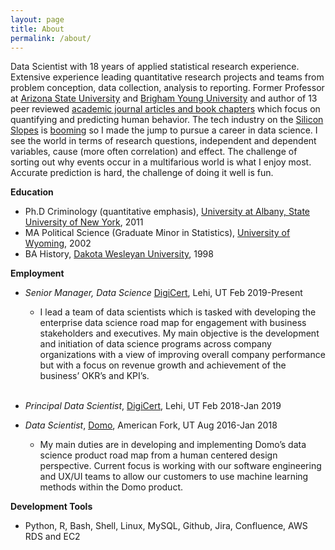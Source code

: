 ```yaml
---
layout: page
title: About
permalink: /about/
---
```


Data Scientist with 18 years of applied statistical research experience. Extensive experience leading quantitative research
projects and teams from problem conception, data collection, analysis to reporting. Former Professor at 
[Arizona State University](https://ccj.asu.edu) and [Brigham Young University](https://sociology.byu.edu)
and author of 13 peer reviewed [academic journal articles and book chapters](https://scholar.google.com/citations?hl=en&authuser=1&user=ippq3CwAAAAJ)
which focus on quantifying and predicting human behavior. The tech industry on the [Silicon Slopes](https://siliconslopes.com) 
is [booming](https://www.utahbusiness.com/tech-silicon-slopes/)  so I made the jump to pursue a career in data science. 
I see the world in terms of research questions, independent and dependent variables, cause (more often correlation) and effect. 
The challenge of sorting out why events occur in a multifarious world is what I enjoy most. Accurate prediction is hard, 
the challenge of doing it well is fun.


**Education**
* Ph.D Criminology (quantitative emphasis), [University at Albany, State University of New York](https://www.albany.edu/scj/), 2011
* MA Political Science (Graduate Minor in Statistics), [University of Wyoming](http://www.uwyo.edu/pols/), 2002
* BA History, [Dakota Wesleyan University](https://www.dwu.edu/academics/majors-minors/history), 1998

**Employment**
- *Senior Manager, Data Science* [DigiCert](https://www.digicert.com), Lehi, UT Feb 2019-Present
    - I lead a team of data scientists which is tasked with developing the enterprise data science road map for engagement
with business stakeholders and executives. My main objective is the development and initiation of data science programs 
across company organizations with a view of improving overall company performance but with a focus on revenue growth 
and achievement of the business’ OKR’s and KPI’s.
<br><br>

- *Principal Data Scientist*, [DigiCert](https://www.digicert.com), Lehi, UT Feb 2018-Jan 2019

- *Data Scientist*, [Domo](https://www.domo.com), American Fork, UT Aug 2016-Jan 2018
    - My main duties are in developing and implementing Domo’s data science product road map
from a human centered design perspective. Current focus is working with our software engineering and UX/UI teams to 
allow our customers to use machine learning methods within the Domo product.

**Development Tools**
- Python, R, Bash, Shell, Linux, MySQL, Github, Jira, Confluence, AWS RDS and EC2